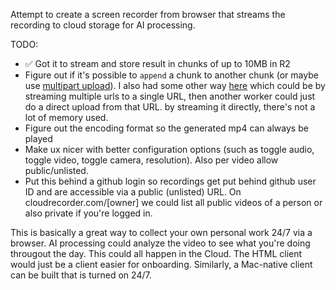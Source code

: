 Attempt to create a screen recorder from browser that streams the recording to cloud storage for AI processing.

TODO:

- ✅ Got it to stream and store result in chunks of up to 10MB in R2
- Figure out if it's possible to `append` a chunk to another chunk (or maybe use [multipart upload](https://developers.cloudflare.com/r2/api/workers/workers-api-reference/#r2multipartupload-definition)). I also had some other way [here](https://github.com/CodeFromAnywhere/cloudflare-youtube-ffmpeg) which could be by streaming multiple urls to a single URL, then another worker could just do a direct upload from that URL. by streaming it directly, there's not a lot of memory used.
- Figure out the encoding format so the generated mp4 can always be played
- Make ux nicer with better configuration options (such as toggle audio, toggle video, toggle camera, resolution). Also per video allow public/unlisted.
- Put this behind a github login so recordings get put behind github user ID and are accessible via a public (unlisted) URL. On cloudrecorder.com/[owner] we could list all public videos of a person or also private if you're logged in.

This is basically a great way to collect your own personal work 24/7 via a browser. AI processing could analyze the video to see what you're doing througout the day. This could all happen in the Cloud. The HTML client would just be a client easier for onboarding. Similarly, a Mac-native client can be built that is turned on 24/7.
